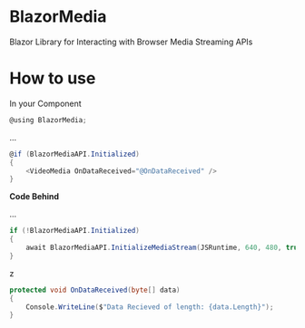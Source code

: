 # BlazorMedia
Blazor Library for Interacting with Browser Media Streaming APIs

# How to use

In your Component
```C#
@using BlazorMedia;
```
...
```C#
@if (BlazorMediaAPI.Initialized)
{
    <VideoMedia OnDataReceived="@OnDataReceived" />
}
```
**Code Behind**

...
```C#
if (!BlazorMediaAPI.Initialized)
{
    await BlazorMediaAPI.InitializeMediaStream(JSRuntime, 640, 480, true);
}
```
z
```C#
protected void OnDataReceived(byte[] data)
{
    Console.WriteLine($"Data Recieved of length: {data.Length}");
}
```

